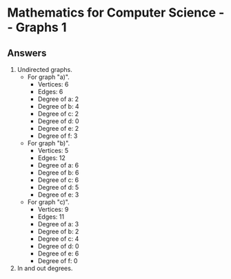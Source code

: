 # Mathematics for Computer Science -- Graphs 1

<script>
MathJax = {
  tex: {
    inlineMath: [['$', '$'], ['\\(', '\\)']]
  },
  svg: {
    fontCache: 'global'
  }
};
</script>
<script type="text/javascript" id="MathJax-script" async
  src="https://cdn.jsdelivr.net/npm/mathjax@3/es5/tex-svg.js">
</script>

## Answers

1. Undirected graphs.
   - For graph "a)".
     - Vertices: 6
     - Edges: 6
     - Degree of a: 2
     - Degree of b: 4
     - Degree of c: 2
     - Degree of d: 0
     - Degree of e: 2
     - Degree of f: 3
   - For graph "b)".
     - Vertices: 5
     - Edges: 12
     - Degree of a: 6
     - Degree of b: 6
     - Degree of c: 6
     - Degree of d: 5
     - Degree of e: 3
   - For graph "c)".
     - Vertices: 9
     - Edges: 11
     - Degree of a: 3
     - Degree of b: 2
     - Degree of c: 4
     - Degree of d: 0
     - Degree of e: 6
     - Degree of f: 0
2. In and out degrees.